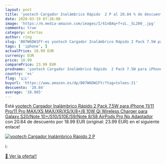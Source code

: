 ```yaml
---
layout: post
title: 'yootech Cargador Inalámbrico Rápido  2 P al 20.84 % de descuento'
date: 2020-03-19 07:26:08
image: 'https://m.media-amazon.com/images/I/41nBAq+f+zL._SL200_.jpg'
comments: true
category: ofertas
author: ring
slug: 'B07W6DW1FY-es yootech Cargador Inalámbrico Rápido 2 Pack 7.5W para...'
tags: [ 'iphone', ]
actualPrice: 18.99 EUR
currency: EUR
price: 18.99
comparePrice: 23.99 EUR
prodname: 'yootech Cargador Inalámbrico Rápido  2 Pack 7.5W para iPhone 11/11 Pro/11 Pro MAX/XS MAX/XR/XS/X/8+/8 10W Qi Wireless Charger para Galaxy S20/Note 10+/S10/S10E/S9/Note 8/S8  AirPods Pro No Adaptador '
country: 'es'
flag: '🇪🇸'
buyurl: 'https://www.amazon.es/dp/B07W6DW1FY/?tag=tolees-21'
descuento: '20.84'
average: '18.985'
---
```


Está [yootech Cargador Inalámbrico Rápido  2 Pack 7.5W para iPhone 11/11 Pro/11 Pro MAX/XS MAX/XR/XS/X/8+/8 10W Qi Wireless Charger para Galaxy S20/Note 10+/S10/S10E/S9/Note 8/S8  AirPods Pro No Adaptador ](https://www.amazon.es/dp/B07W6DW1FY/?tag=tolees-21) con 20.84 de descuento por 18.99 EUR (original: 23.99 EUR) en el siguiente enlace!

[![yootech Cargador Inalámbrico Rápido  2 P](https://m.media-amazon.com/images/I/41nBAq+f+zL._SL200_.jpg)](https://www.amazon.es/dp/B07W6DW1FY/?tag=tolees-21)

ℹ️:


[🛒 Ver la oferta!!](https://www.amazon.es/dp/B07W6DW1FY/?tag=tolees-21)

